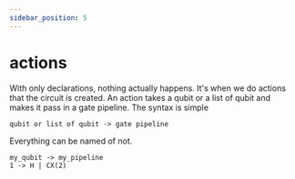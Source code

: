 ```yaml
---
sidebar_position: 5
---
```

# actions
With only declarations, nothing actually happens. It's when we do actions that the circuit is created.
An action takes a qubit or a list of qubit and makes it pass in a gate pipeline.
The syntax is simple
```
qubit or list of qubit -> gate pipeline
```
Everything can be named of not.
```
my_qubit -> my_pipeline
1 -> H | CX(2)
```

